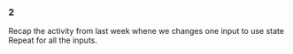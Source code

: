 ### 2

Recap the activity from last week whene we changes one input to use state
Repeat for all the inputs.
